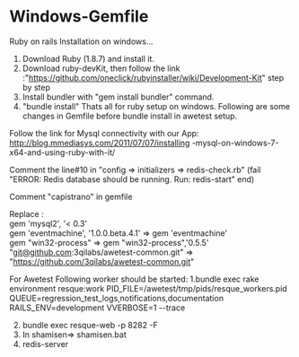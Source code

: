 Windows-Gemfile
===============
Ruby on rails Installation on windows...

1. Download Ruby (1.8.7) and install it.
2. Download ruby-devKit, then follow the link :"https://github.com/oneclick/rubyinstaller/wiki/Development-Kit" step by step
3. Install bundler with "gem install bundler" command.
4. "bundle install" Thats all for ruby setup on windows. Following are some changes in Gemfile before bundle install in awetest setup. 

Follow the link for Mysql connectivity with our App: http://blog.mmediasys.com/2011/07/07/installing
-mysql-on-windows-7-x64-and-using-ruby-with-it/

Comment the line#10 in "config => initializers => redis-check.rb" (fail "ERROR: Redis database should be running. Run: redis-start"
  end)

Comment "capistrano" in gemfile

Replace :    
gem 'mysql2', '< 0.3'   
gem 'eventmachine', '1.0.0.beta.4.1' => gem 'eventmachine'    
gem "win32-process" =>  gem "win32-process",'0.5.5'   
"git@github.com:3qilabs/awetest-common.git" => "https://github.com/3qilabs/awetest-common.git"



For Awetest Following worker should be started: 1.bundle exec rake environment resque:work PID_FILE=/awetest/tmp/pids/resque_workers.pid QUEUE=regression_test_logs,notifications,documentation RAILS_ENV=development VVERBOSE=1 --trace


2. bundle exec resque-web -p 8282 -F
3. In shamisen=> shamisen.bat
4. redis-server
